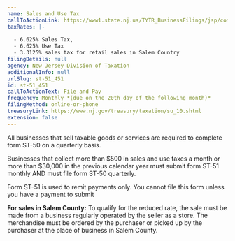 ```yaml
---
name: Sales and Use Tax
callToActionLink: https://www1.state.nj.us/TYTR_BusinessFilings/jsp/common/Login.jsp?taxcode=55
taxRates: |-
  
  - 6.625% Sales Tax,
  - 6.625% Use Tax
  - 3.3125% sales tax for retail sales in Salem Country
filingDetails: null
agency: New Jersey Division of Taxation
additionalInfo: null
urlSlug: st-51_451
id: st-51_451
callToActionText: File and Pay
frequency: Monthly *(due on the 20th day of the following month)*
filingMethod: online-or-phone
treasuryLink: https://www.nj.gov/treasury/taxation/su_10.shtml
extension: false
---
```

All businesses that sell taxable goods or services are required to complete form ST-50 on a quarterly basis.

Businesses that collect more than $500 in sales and use taxes a month or more than $30,000 in the previous calendar year must submit form ST-51 monthly AND must file form ST-50 quarterly.

Form ST-51 is used to remit payments only. You cannot file this form unless you have a payment to submit

**For sales in Salem County:** To qualify for the reduced rate, the sale must be made from a business regularly operated by the seller as a store. The merchandise must be ordered by the purchaser or picked up by the purchaser at the place of business in Salem County.